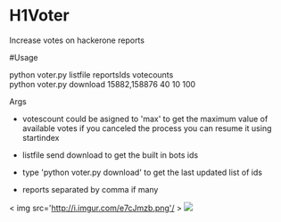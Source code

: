 # H1Voter
Increase votes on hackerone reports




#Usage

python voter.py listfile reportsIds   votecounts  <optional startingindex>   
python voter.py download 15882,158876    40          10     100

Args
- votescount could be asigned to 'max' to get the maximum value of available votes
  	if you canceled the process you can resume it using startindex

- listfile send download to get the built in bots ids 

- type 'python voter.py download'  to get the last updated list of ids                 
 
 - reports separated by comma if many
                   
                 
<
img src='http://i.imgur.com/e7cJmzb.png'/ >
<img src='http://i.imgur.com/XBx2vj0.png' />

